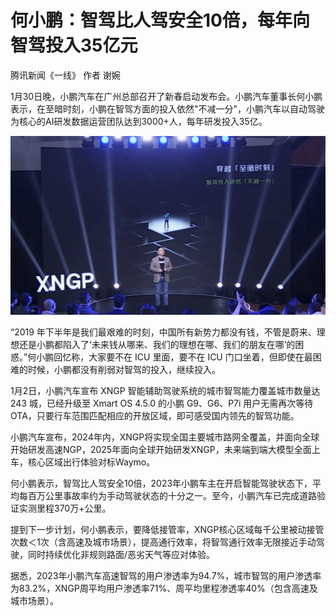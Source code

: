 # 何小鹏：智驾比人驾安全10倍，每年向智驾投入35亿元

腾讯新闻《一线》 作者 谢婉

1月30日晚，小鹏汽车在广州总部召开了新春启动发布会。小鹏汽车董事长何小鹏表示，在至暗时刻，小鹏在智驾方面的投入依然"不减一分"，小鹏汽车以自动驾驶为核心的AI研发数据运营团队达到3000+人，每年研发投入35亿。

![bd1db83e80ee556ed77da112264378fa.jpg](https://raw.githubusercontent.com/qqhsx/qqnews_image/main/2024/01/30/何小鹏：智驾比人驾安全10倍，每年向智驾投入35亿元/bd1db83e80ee556ed77da112264378fa.jpg)

“2019
年下半年是我们最艰难的时刻，中国所有新势力都没有钱，不管是蔚来、理想还是小鹏都陷入了‘未来钱从哪来、我们的理想在哪、我们的朋友在哪’的困惑。”何小鹏回忆称，大家要不在
ICU 里面，要不在 ICU 门口坐着，但即使在最困难的时候，小鹏都没有削弱对智驾的投入，继续投入。

1月2日，小鹏汽车宣布 XNGP 智能辅助驾驶系统的城市智驾能力覆盖城市数量达 243 城，已经升级至 Xmart OS 4.5.0 的小鹏
G9、G6、P7i 用户无需再次等待 OTA，只要行车范围匹配相应的开放区域，即可感受国内领先的智驾功能。

小鹏汽车宣布，2024年内，XNGP将实现全国主要城市路网全覆盖，并面向全球开始研发高速NGP，2025年面向全球开始研发XNGP，未来端到端大模型全面上车，核心区域出行体验对标Waymo。

何小鹏表示，智驾比人驾安全10倍，2023年小鹏车主在开启智能驾驶状态下，平均每百万公里事故率约为手动驾驶状态的十分之一。至今，小鹏汽车已完成道路验证实测里程370万+公里。

提到下一步计划，何小鹏表示，要降低接管率，XNGP核心区域每千公里被动接管次数＜1次（含高速及城市场景），提高通行效率，将智驾通行效率无限接近手动驾驶，同时持续优化非规则路面/恶劣天气等应对体验。

据悉，2023年小鹏汽车高速智驾的用户渗透率为94.7%，城市智驾的用户渗透率为83.2%，XNGP周平均用户渗透率71%、周平均里程渗透率40%（包含高速及城市场景）。

